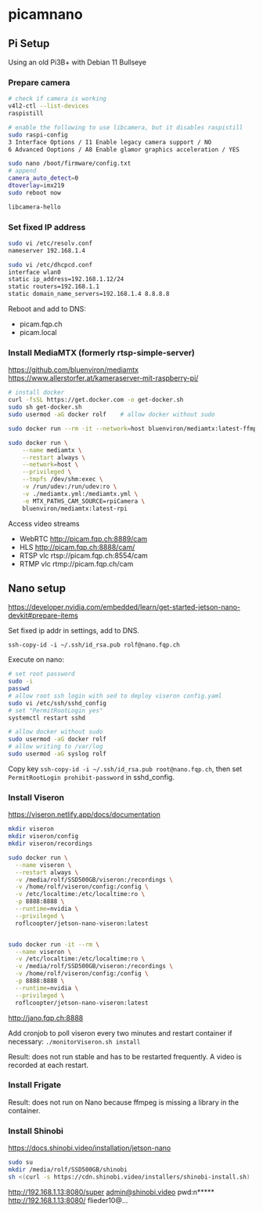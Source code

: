 # picamnano

## Pi Setup

Using an old Pi3B+ with Debian 11 Bullseye

### Prepare camera

```bash
# check if camera is working
v4l2-ctl --list-devices
raspistill  

# enable the following to use libcamera, but it disables raspistill
sudo raspi-config 
3 Interface Options / I1 Enable legacy camera support / NO
6 Advanced Ooptions / A8 Enable glamor graphics acceleration / YES

sudo nano /boot/firmware/config.txt
# append
camera_auto_detect=0
dtoverlay=imx219
sudo reboot now

libcamera-hello
```

### Set fixed IP address

```bash
sudo vi /etc/resolv.conf
nameserver 192.168.1.4

sudo vi /etc/dhcpcd.conf
interface wlan0
static ip_address=192.168.1.12/24
static routers=192.168.1.1
static domain_name_servers=192.168.1.4 8.8.8.8
```

Reboot and add to DNS:

- picam.fqp.ch
- picam.local

### Install MediaMTX (formerly rtsp-simple-server) 

<https://github.com/bluenviron/mediamtx>
<https://www.allerstorfer.at/kameraserver-mit-raspberry-pi/>

```bash
# install docker
curl -fsSL https://get.docker.com -o get-docker.sh
sudo sh get-docker.sh
sudo usermod -aG docker rolf    # allow docker without sudo

sudo docker run --rm -it --network=host bluenviron/mediamtx:latest-ffmpeg-rpi

sudo docker run \
    --name mediamtx \
    --restart always \
    --network=host \
    --privileged \
    --tmpfs /dev/shm:exec \
    -v /run/udev:/run/udev:ro \
    -v ./mediamtx.yml:/mediamtx.yml \
    -e MTX_PATHS_CAM_SOURCE=rpiCamera \
    bluenviron/mediamtx:latest-rpi

```

Access video streams

- WebRTC http://picam.fqp.ch:8889/cam
- HLS http://picam.fqp.ch:8888/cam/
- RTSP vlc rtsp://picam.fqp.ch:8554/cam
- RTMP vlc rtmp://picam.fqp.ch/cam

## Nano setup

<https://developer.nvidia.com/embedded/learn/get-started-jetson-nano-devkit#prepare-items>

Set fixed ip addr in settings, add to DNS.

```ssh-copy-id -i ~/.ssh/id_rsa.pub rolf@nano.fqp.ch```

Execute on nano:
```bash
# set root password
sudo -i
passwd
# allow root ssh login with sed to deploy viseron config.yaml
sudo vi /etc/ssh/sshd_config
# set "PermitRootLogin yes"
systemctl restart sshd

# allow docker without sudo
sudo usermod -aG docker rolf
# allow writing to /var/log
sudo usermod -aG syslog rolf
```

Copy key ```ssh-copy-id -i ~/.ssh/id_rsa.pub root@nano.fqp.ch```, then set ```PermitRootLogin prohibit-password``` in sshd_config.

### Install Viseron

<https://viseron.netlify.app/docs/documentation>

```bash
mkdir viseron
mkdir viseron/config
mkdir viseron/recordings

sudo docker run \
  --name viseron \
  --restart always \
  -v /media/rolf/SSD500GB/viseron:/recordings \
  -v /home/rolf/viseron/config:/config \
  -v /etc/localtime:/etc/localtime:ro \
  -p 8888:8888 \
  --runtime=nvidia \
  --privileged \
  roflcoopter/jetson-nano-viseron:latest


sudo docker run -it --rm \
  --name viseron \
  -v /etc/localtime:/etc/localtime:ro \
  -v /media/rolf/SSD500GB/viseron:/recordings \
  -v /home/rolf/viseron/config:/config \
  -p 8888:8888 \
  --runtime=nvidia \
  --privileged \
  roflcoopter/jetson-nano-viseron:latest
```

<http://jano.fqp.ch:8888>

Add cronjob to poll viseron every two minutes and restart container if necessary: ```./monitorViseron.sh install```

Result: does not run stable and has to be restarted frequently. A video is recorded at each restart.

### Install Frigate

Result: does not run on Nano because ffmpeg is missing a library in the container.

### Install Shinobi

<https://docs.shinobi.video/installation/jetson-nano>

```bash
sudo su
mkdir /media/rolf/SSD500GB/shinobi
sh <(curl -s https://cdn.shinobi.video/installers/shinobi-install.sh)

```

<http://192.168.1.13:8080/super> admin@shinobi.video pwd:n*****
<http://192.168.1.13:8080/> flieder10@...
